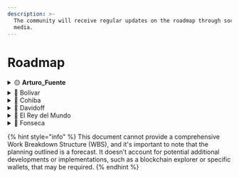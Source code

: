 ```yaml
---
description: >-
  The community will receive regular updates on the roadmap through social
  media.
---
```


# Roadmap

<details>

<summary><span data-gb-custom-inline data-tag="emoji" data-code="1f7e1">🟡</span> <strong>Arturo_Fuente</strong></summary>

**Tasks:**

* [x] Whitepaper
* [x] Landing page
* [ ] Pitch deck
* [x] Mint the $POLN token
* [ ] Waitlist / Whitelist
* [ ] Develop community & partnerships
* [ ] Pre-Seed / Private Sale #1

</details>

<details>

<summary><span data-gb-custom-inline data-tag="emoji" data-code="1f535">🔵</span> Bolivar</summary>

**Tasks:**

* Airdrop #1
* Giveaway
* Private Sale #2
* Job Board (help Talents and Agents to find missions) — MVP
* Talents Finder (help Agents and Clients to find Talents) — MVP
* Token Holder Only, restrict access to POLN holder
* Develop community & partnerships
* **TESTNET** deployment

</details>

<details>

<summary><span data-gb-custom-inline data-tag="emoji" data-code="1f535">🔵</span> Cohiba</summary>

**Tasks:**

* Airdrops
* Public Sale
* Support Mission & Escrow, extend Bolivar\_1
* Support Stablecoins payment
* Support Basic Staking for Agents/Mentors
* Develop community & partnerships
* **MAINNET** deployment

</details>

<details>

<summary><span data-gb-custom-inline data-tag="emoji" data-code="1f535">🔵</span> Davidoff</summary>

**Tasks :**

* Extend Staking
* Support More Stablecoins
* Lending & Borrowing, POLN holder can lend to Stakers (Agents/Mentors)
* Support multiple Agents/Mentors inside a single Fellowship
* Training
* Helpdesk
* Develop community & partnerships
* Dispute Mediation

</details>

<details>

<summary><span data-gb-custom-inline data-tag="emoji" data-code="1f535">🔵</span> El Rey del Mundo</summary>

**Tasks :**

* Decentralized Development
* DAO
* Additional Plans
* Additional features
* Update protocol fees
* Hackathon, etc
* …

</details>

<details>

<summary><span data-gb-custom-inline data-tag="emoji" data-code="1f535">🔵</span> Fonseca</summary>

**Tasks :**

* Application Specific Blockchain (ASBC)
* DAO
* Secured Non-Custodial Wallet
* Testnet
* Bridges
* New tokenomic: incentive PoS validators, etc.
* Hackathon, etc.
* …

</details>

{% hint style="info" %}
This document cannot provide a comprehensive Work Breakdown Structure (WBS), and it's important to note that the planning outlined is a forecast. It doesn’t account for potential additional developments or implementations, such as a blockchain explorer or specific wallets, that may be required.
{% endhint %}
